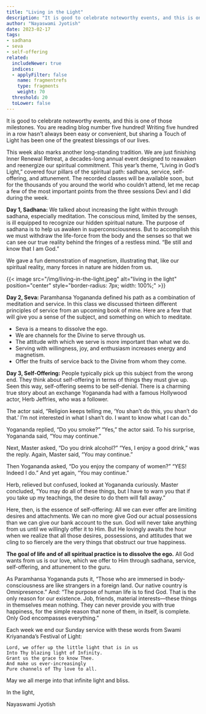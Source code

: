 ```yaml
---
title: "Living in the Light"
description: "It is good to celebrate noteworthy events, and this is one of those milestones. You are reading blog number five hundred! Writing five hundred in a row hasn’t always been easy or convenient, but sharing a Touch of Light has been one of the greatest blessings of our lives."
author: "Nayaswami Jyotish"
date: 2023-02-17
tags:
- sadhana
- seva
- self-offering
related:
  includeNewer: true
  indices:
  - applyFilter: false
    name: fragmentrefs
    type: fragments
    weight: 70
  threshold: 20
  toLower: false
---
```


It is good to celebrate noteworthy events, and this is one of those milestones. You are reading blog number five hundred! Writing five hundred in a row hasn’t always been easy or convenient, but sharing a Touch of Light has been one of the greatest blessings of our lives.

This week also marks another long-standing tradition. We are just finishing Inner Renewal Retreat, a decades-long annual event designed to reawaken and reenergize our spiritual commitment. This year’s theme, “Living in God’s Light,” covered four pillars of the spiritual path: sadhana, service, self-offering, and attunement. The recorded classes will be available soon, but for the thousands of you around the world who couldn’t attend, let me recap a few of the most important points from the three sessions Devi and I did during the week.

**Day 1, Sadhana:** We talked about increasing the light within through sadhana, especially meditation. The conscious mind, limited by the senses, is ill equipped to recognize our hidden spiritual nature. The purpose of sadhana is to help us awaken in superconsciousness. But to accomplish this we must withdraw the life-force from the body and the senses so that we can see our true reality behind the fringes of a restless mind. “Be still and know that I am God.”

We gave a fun demonstration of magnetism, illustrating that, like our spiritual reality, many forces in nature are hidden from us.

{{< image src="/img/living-in-the-light.jpeg" alt="living in the light" position="center" style="border-radius: 7px; width: 100%;" >}}

**Day 2, Seva:** Paramhansa Yogananda defined his path as a combination of meditation and service. In this class we discussed thirteen different principles of service from an upcoming book of mine. Here are a few that will give you a sense of the subject, and something on which to meditate.

- Seva is a means to dissolve the ego.
- We are channels for the Divine to serve through us.
- The attitude with which we serve is more important than what we do.
- Serving with willingness, joy, and enthusiasm increases energy and magnetism.
- Offer the fruits of service back to the Divine from whom they come.

**Day 3, Self-Offering:** People typically pick up this subject from the wrong end. They think about self-offering in terms of things they must give up. Seen this way, self-offering seems to be self-denial. There is a charming true story about an exchange Yogananda had with a famous Hollywood actor, Herb Jeffries, who was a follower.

The actor said, “Religion keeps telling me, ‘You shan’t do this, you shan’t do that.’ I’m not interested in what I shan’t do. I want to know what I can do.”

Yogananda replied, “Do you smoke?” “Yes,” the actor said. To his surprise, Yogananda said, “You may continue.”

Next, Master asked, “Do you drink alcohol?” “Yes, I enjoy a good drink,” was the reply. Again, Master said, “You may continue.”

Then Yogananda asked, “Do you enjoy the company of women?” “YES! Indeed I do.” And yet again, “You may continue.”

Herb, relieved but confused, looked at Yogananda curiously. Master concluded, “You may do all of these things, but I have to warn you that if you take up my teachings, the desire to do them will fall away.”

Here, then, is the essence of self-offering: All we can ever offer are limiting desires and attachments. We can no more give God our actual possessions than we can give our bank account to the sun. God will never take anything from us until we willingly offer it to Him. But He lovingly awaits the hour when we realize that all those desires, possessions, and attitudes that we cling to so fiercely are the very things that obstruct our true happiness.

**The goal of life and of all spiritual practice is to dissolve the ego.** All God wants from us is our love, which we offer to Him through sadhana, service, self-offering, and attunement to the guru.

As Paramhansa Yogananda puts it, “Those who are immersed in body-consciousness are like strangers in a foreign land. Our native country is Omnipresence.” And: “The purpose of human life is to find God. That is the only reason for our existence. Job, friends, material interests—these things in themselves mean nothing. They can never provide you with true happiness, for the simple reason that none of them, in itself, is complete. Only God encompasses everything.”

Each week we end our Sunday service with these words from Swami Kriyananda’s Festival of Light:

```
Lord, we offer up the little light that is in us
Into Thy blazing light of Infinity.
Grant us the grace to know Thee.
And make us ever-increasingly
Pure channels of Thy love to all.
```

May we all merge into that infinite light and bliss.

In the light,

Nayaswami Jyotish
